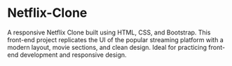 # Netflix-Clone
A responsive Netflix Clone built using HTML, CSS, and Bootstrap. This front-end project replicates the UI of the popular streaming platform with a modern layout, movie sections, and clean design. Ideal for practicing front-end development and responsive design.
